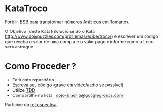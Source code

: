 KataTroco
=========

Fork in BSB para transformar números Arábicos em Romanos.

O Objetivo [deste Kata](Solucionando o Kata http://www.dojopuzzles.com/problemas/exibe/troco/) é escrever um código que receba o valor de uma compra e o valor pago e informe como o troco será entregue.

# Como Proceder ?

- Fork este repositório
- Escreva seu código (grave em vídeo/audio se possível)
 - Utilize [TDD](http://butunclebob.com/ArticleS.UncleBob.TheThreeRulesOfTdd)
- Compartilhe na lista : dojo-brasilia@googlegroups.com
 

Participe da [retrospectiva](http://dojobrasilia.org/dojo_sessions/99).
